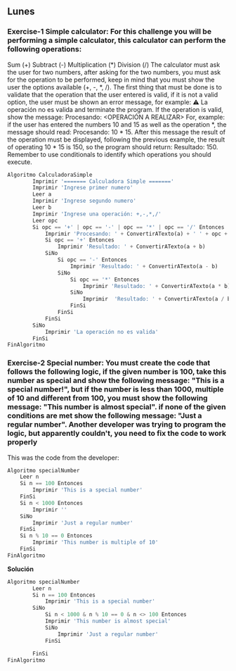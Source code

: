 ## Lunes

### Exercise-1 Simple calculator: For this challenge you will be performing a simple calculator, this calculator can perform the following operations:

Sum (+)
Subtract (-)
Multiplication (*)
Division (/)
The calculator must ask the user for two numbers, after asking for the two numbers, you must ask for the operation to be performed, keep in mind that you must show the user the options available (+, -, *, /). The first thing that must be done is to validate that the operation that the user entered is valid, if it is not a valid option, the user must be shown an error message, for example: ⚠️ La operación no es valida and terminate the program. If the operation is valid, show the message: Procesando: <OPERACIÓN A REALIZAR> For, example: if the user has entered the numbers 10 and 15 as well as the operation *, the message should read: Procesando: 10 * 15. After this message the result of the operation must be displayed, following the previous example, the result of operating 10 * 15 is 150, so the program should return: Resultado: 150. Remember to use conditionals to identify which operations you should execute.

```python
Algoritmo CalculadoraSimple
		Imprimir '======= Calculadora Simple ======='
		Imprimir 'Ingrese primer numero'
		Leer a
		Imprimir 'Ingrese segundo numero'
		Leer b
		Imprimir 'Ingrese una operación: +,-,*,/'
		Leer opc
		Si opc == '+' | opc == '-' | opc == '*' | opc == '/' Entonces
			Imprimir 'Procesando: ' + ConvertirATexto(a) + ' ' + opc + ' ' + ConvertirATexto(b)
			Si opc == '+' Entonces
				Imprimir 'Resultado: ' + ConvertirATexto(a + b)
			SiNo
				Si opc == '-' Entonces
					Imprimir 'Resultado: ' + ConvertirATexto(a - b)
				SiNo
					Si opc == '*' Entonces
						Imprimir 'Resultado: ' + ConvertirATexto(a * b)
					SiNo
						Imprimir  'Resultado: ' + ConvertirATexto(a / b)
					FinSi
				FinSi
			FinSi
		SiNo
			Imprimir 'La operación no es valida'
		FinSi
FinAlgoritmo
```



### Exercise-2 Special number: You must create the code that follows the following logic, if the given number is 100, take this number as special and show the following message: "This is a special number!", but if the number is less than 1000, multiple of 10 and different from 100, you must show the following message: "This number is almost special". if none of the given conditions are met show the following message: "Just a regular number". Another developer was trying to program the logic, but apparently couldn't, you need to fix the code to work properly

This was the code from the developer:
```python
Algoritmo specialNumber
	Leer n
	Si n == 100 Entonces
		Imprimir 'This is a special number'
	FinSi
	Si n < 1000 Entonces
		Imprimir ''
	SiNo
		Imprimir 'Just a regular number'
	FinSi
	Si n % 10 == 0 Entonces
		Imprimir 'This number is multiple of 10'
	FinSi
FinAlgoritmo
```
**Solución**

```python
Algoritmo specialNumber
		Leer n
		Si n == 100 Entonces
			Imprimir 'This is a special number'
		SiNo
			Si n < 1000 & n % 10 == 0 & n <> 100 Entonces
			Imprimir 'This number is almost special'
			SiNo
				Imprimir 'Just a regular number'
			FinSi
			
		FinSi
FinAlgoritmo
```
